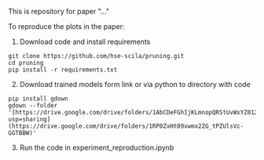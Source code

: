 This is repository for paper "..."

To reproduce the plots in the paper:  

1.  Download code and install requirements
```
git clone https://github.com/hse-scila/pruning.git
cd pruning
pip install -r requirements.txt
```

2. Download trained models form link or via python to directory with code
```
pip install gdown
gdown --folder '[https://drive.google.com/drive/folders/1AbCDeFGhIjKLmnopQRStUvWxYZ012345?usp=sharing](https://drive.google.com/drive/folders/1RP0ZxHt09xwmx2ZG_tPZUlsVc-GGTBBW)'
```

3. Run the code in experiment_reproduction.ipynb 
